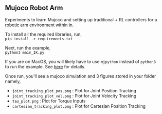 ## Mujoco Robot Arm

Experiments to learn Mujoco and setting up traditional + RL controllers for a robotic arm environment within in. 

To install all the required libraries, run,  
`pip install -r requirements.txt`

Next, run the example,  
`python3 main_IK.py`

If you are on MacOS, you will likely have to use `mjpython` instead of `python3` to run the example. See [here](https://mujoco.readthedocs.io/en/stable/python.html#passive-viewer) for details. 

Once run, you'll see a mujoco simulation and 3 figures stored in your folder namely, 
- `joint_tracking_plot_pos.png` : Plot for Joint Position Tracking
- `joint_tracking_plot_vel.png` : Plot for Joint Velocity Tracking
- `tau_plot.png` : Plot for Torque Inputs
- `cartesian_tracking_plot.png` : Plot for Cartesian Position Tracking 